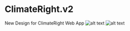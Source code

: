 # ClimateRight.v2
New Design for ClimateRight Web App
![alt text](https://ibb.co/QcYhwYW)
![alt text](https://ibb.co/Qn73Ztw)
